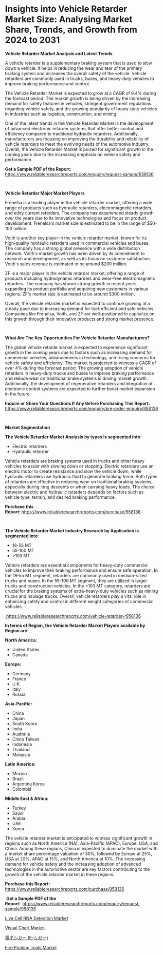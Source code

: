 <p><h1>Insights into Vehicle Retarder Market Size: Analysing Market Share, Trends, and Growth from 2024 to 2031</h1></p><p><strong>Vehicle Retarder Market Analysis and Latest Trends</strong></p>
<p><p>A vehicle retarder is a supplementary braking system that is used to slow down a vehicle. It helps in reducing the wear and tear of the primary braking system and increases the overall safety of the vehicle. Vehicle retarders are commonly used in trucks, buses, and heavy-duty vehicles to improve braking performance and control.</p><p>The Vehicle Retarder Market is expected to grow at a CAGR of 9.4% during the forecast period. The market growth is being driven by the increasing demand for safety features in vehicles, stringent government regulations regarding vehicle safety, and the growing popularity of heavy-duty vehicles in industries such as logistics, construction, and mining. </p><p>One of the latest trends in the Vehicle Retarder Market is the development of advanced electronic retarder systems that offer better control and efficiency compared to traditional hydraulic retarders. Additionally, manufacturers are focusing on improving the durability and reliability of vehicle retarders to meet the evolving needs of the automotive industry. Overall, the Vehicle Retarder Market is poised for significant growth in the coming years due to the increasing emphasis on vehicle safety and performance.</p></p>
<p><strong>Get a Sample PDF of the Report:&nbsp;</strong> <a href="https://www.reliableresearchreports.com/enquiry/request-sample/958136">https://www.reliableresearchreports.com/enquiry/request-sample/958136</a></p>
<p>&nbsp;</p>
<p><strong>Vehicle Retarder Major Market Players</strong></p>
<p><p>Frenelsa is a leading player in the vehicle retarder market, offering a wide range of products such as hydraulic retarders, electromagnetic retarders, and eddy current retarders. The company has experienced steady growth over the years due to its innovative technologies and focus on product development. Frenelsa's market size is estimated to be in the range of $50-100 million.</p><p>Voith is another key player in the vehicle retarder market, known for its high-quality hydraulic retarders used in commercial vehicles and buses. The company has a strong global presence with a wide distribution network. Voith's market growth has been driven by its commitment to research and development, as well as its focus on customer satisfaction. Voith's sales revenue is estimated to be around $200 million.</p><p>ZF is a major player in the vehicle retarder market, offering a range of products including hydrodynamic retarders and wear-free electromagnetic retarders. The company has shown strong growth in recent years, expanding its product portfolio and acquiring new customers in various regions. ZF's market size is estimated to be around $300 million.</p><p>Overall, the vehicle retarder market is expected to continue growing at a steady pace due to increasing demand for fuel-efficient and safe vehicles. Companies like Frenelsa, Voith, and ZF are well-positioned to capitalize on this growth through their innovative products and strong market presence.</p></p>
<p>&nbsp;</p>
<p><strong>What Are The Key Opportunities For Vehicle Retarder Manufacturers?</strong></p>
<p><p>The global vehicle retarde market is expected to experience significant growth in the coming years due to factors such as increasing demand for commercial vehicles, advancements in technology, and rising concerns for vehicle safety and efficiency. The market is projected to witness a CAGR of over 4% during the forecast period. The growing adoption of vehicle retarders in heavy-duty trucks and buses to improve braking performance and reduce wear on traditional brake systems is driving market growth. Additionally, the development of regenerative retarders and integration of electronic control systems are expected to further boost market expansion in the future.</p></p>
<p><strong>Inquire or Share Your Questions If Any Before Purchasing This Report:</strong> <a href="https://www.reliableresearchreports.com/enquiry/pre-order-enquiry/958136">https://www.reliableresearchreports.com/enquiry/pre-order-enquiry/958136</a></p>
<p>&nbsp;</p>
<p><strong>Market Segmentation</strong></p>
<p><strong>The Vehicle Retarder Market Analysis by types is segmented into:</strong></p>
<p><ul><li>Electric retarders</li><li>Hydraulic retarder</li></ul></p>
<p><p>Vehicle retarders are braking systems used in trucks and other heavy vehicles to assist with slowing down or stopping. Electric retarders use an electric motor to create resistance and slow the vehicle down, while hydraulic retarders use hydraulic fluid to generate braking force. Both types of retarders are effective in reducing wear on traditional braking systems, especially during long descents or when carrying heavy loads. The choice between electric and hydraulic retarders depends on factors such as vehicle type, terrain, and desired braking performance.</p></p>
<p><strong>Purchase this Report:&nbsp;</strong><a href="https://www.reliableresearchreports.com/purchase/958136">https://www.reliableresearchreports.com/purchase/958136</a></p>
<p>&nbsp;</p>
<p><strong>The Vehicle Retarder Market Industry Research by Application is segmented into:</strong></p>
<p><ul><li>18-55 MT</li><li>55-100 MT</li><li>>100 MT</li></ul></p>
<p><p>Vehicle retarders are essential components for heavy-duty commercial vehicles to improve their braking performance and ensure safe operation. In the 18-55 MT segment, retarders are commonly used in medium-sized trucks and buses. In the 55-100 MT segment, they are utilized in larger trucks and construction vehicles. In the >100 MT category, retarders are crucial for the braking systems of extra-heavy-duty vehicles such as mining trucks and haulage trucks. Overall, vehicle retarders play a vital role in enhancing safety and control in different weight categories of commercial vehicles.</p></p>
<p><a href="https://www.reliableresearchreports.com/vehicle-retarder-r958136">&nbsp;https://www.reliableresearchreports.com/vehicle-retarder-r958136</a></p>
<p><strong>In terms of Region, the Vehicle Retarder Market Players available by Region are:</strong></p>
<p>
    <p> <strong> North America: </strong>
        <ul>
            <li>United States</li>
            <li>Canada</li>
        </ul>
        </p> 
    <p> <strong> Europe: </strong>
        <ul>
            <li>Germany</li>
            <li>France</li>
            <li>U.K.</li>
            <li>Italy</li>
            <li>Russia</li>
        </ul>
        </p> 
    <p> <strong> Asia-Pacific: </strong>
        <ul>
            <li>China</li>
            <li>Japan</li>
            <li>South Korea</li>
            <li>India</li>
            <li>Australia</li>
            <li>China Taiwan</li>
            <li>Indonesia</li>
            <li>Thailand</li>
            <li>Malaysia</li>
        </ul>
        </p> 
    <p> <strong> Latin America: </strong>
        <ul>
            <li>Mexico</li>
            <li>Brazil</li>
            <li>Argentina Korea</li>
            <li>Colombia</li>
        </ul>
        </p> 
    <p> <strong> Middle East & Africa: </strong>
        <ul>
            <li>Turkey</li>
            <li>Saudi</li>
            <li>Arabia</li>
            <li>UAE</li>
            <li>Korea</li>
        </ul>
    </p>
    </p>
<p><p>The vehicle retarder market is anticipated to witness significant growth in regions such as North America (NA), Asia-Pacific (APAC), Europe, USA, and China. Among these regions, China is expected to dominate the market with a market share percentage valuation of 30%, followed by Europe at 25%, USA at 20%, APAC at 15%, and North America at 10%. The increasing demand for vehicle safety and the increasing adoption of advanced technologies in the automotive sector are key factors contributing to the growth of the vehicle retarder market in these regions.</p></p>
<p><strong>Purchase this Report: </strong><a href="https://www.reliableresearchreports.com/purchase/958136">https://www.reliableresearchreports.com/purchase/958136</a></p>
<p>&nbsp;<strong>Get a Sample PDF of the Report:&nbsp;&nbsp;</strong><a href="https://www.reliableresearchreports.com/enquiry/request-sample/958136">https://www.reliableresearchreports.com/enquiry/request-sample/958136</a></p>
<p><strong></strong></p>
<p><p><a href="https://www.linkedin.com/pulse/live-cell-rna-detection-market-key-successful-business-strategy-piimc">Live Cell RNA Detection Market</a></p><p><a href="https://www.linkedin.com/pulse/visual-chart-market-outlook-industry-overview-forecast-2024-2031-lp4tf">Visual Chart Market</a></p><p><a href="https://github.com/JoanaNitzsche/Market-Research-Report-List-1/blob/main/634894484400.md">電子シガー (E-シガー)</a></p><p><a href="https://github.com/LibbySpencer2018/Market-Research-Report-List-1/blob/main/fire-probing-tools-market.md">Fire Probing Tools Market</a></p></p>